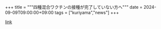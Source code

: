 +++
title = """四種混合ワクチンの接種が完了していない方へ"""
date = 2024-09-09T09:00:00+09:00
tags = ["kuriyama","news"]
+++


[link](https://www.town.kuriyama.hokkaido.jp/soshiki/38/28626.html)
